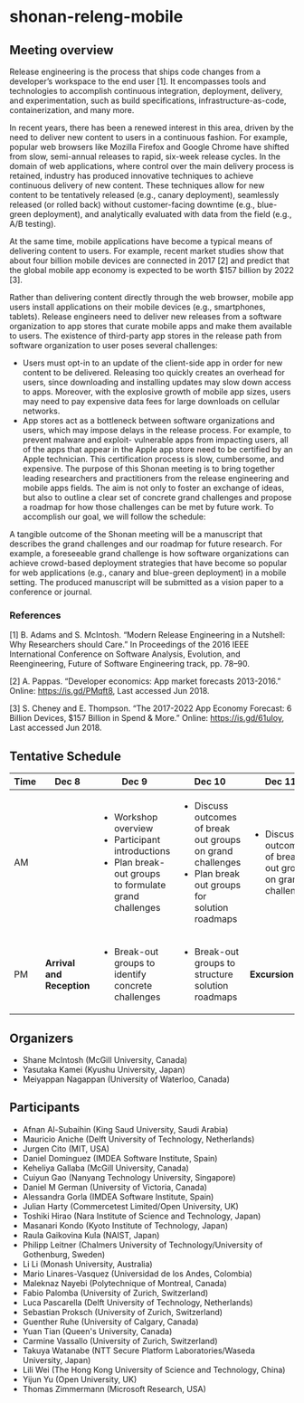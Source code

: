 # shonan-releng-mobile
## Meeting overview 
Release engineering is the process that ships code changes from a developer’s workspace to the end user [1]. It encompasses tools and technologies to accomplish continuous integration, deployment, delivery, and experimentation, such as build specifications, infrastructure-as-code, containerization, and many more.

In recent years, there has been a renewed interest in this area, driven by the need to deliver new content to users in a continuous fashion. For example, popular web browsers like Mozilla Firefox and Google Chrome have shifted from slow, semi-annual releases to rapid, six-week release cycles. In the domain of web applications, where control over the main delivery process is retained, industry has produced innovative techniques to achieve continuous delivery of new content. These techniques allow for new content to be tentatively released (e.g., canary deployment), seamlessly released (or rolled back) without customer-facing downtime (e.g., blue- green deployment), and analytically evaluated with data from the field (e.g., A/B testing).

At the same time, mobile applications have become a typical means of delivering content to users. For example, recent market studies show that about four billion mobile devices are connected in 2017 [2] and predict that the global mobile app economy is expected to be worth $157 billion by 2022 [3].

Rather than delivering content directly through the web browser, mobile app users install applications on their mobile devices (e.g., smartphones, tablets). Release engineers need to deliver new releases from a software organization to app stores that curate mobile apps and make them available to users. The existence of third-party app stores in the release path from software organization to user poses several challenges:

- Users must opt-in to an update of the client-side app in order for new content to be delivered. Releasing too quickly creates an overhead for users, since downloading and installing updates may slow down access to apps. Moreover, with the explosive growth of mobile app sizes, users may need to pay expensive data fees for large downloads on cellular networks.
- App stores act as a bottleneck between software organizations and users, which may impose delays in the release process. For example, to prevent malware and exploit- vulnerable apps from impacting users, all of the apps that appear in the Apple app store need to be certified by an Apple technician. This certification process is slow, cumbersome, and expensive.
The purpose of this Shonan meeting is to bring together leading researchers and practitioners from the release engineering and mobile apps fields. The aim is not only to foster an exchange of ideas, but also to outline a clear set of concrete grand challenges and propose a roadmap for how those challenges can be met by future work. To accomplish our goal, we will follow the schedule:

A tangible outcome of the Shonan meeting will be a manuscript that describes the grand challenges and our roadmap for future research. For example, a foreseeable grand challenge is how software organizations can achieve crowd-based deployment strategies that have become so popular for web applications (e.g., canary and blue-green deployment) in a mobile setting. The produced manuscript will be submitted as a vision paper to a conference or journal.

### References
[1] B. Adams and S. McIntosh. “Modern Release Engineering in a Nutshell: Why Researchers should Care.” In Proceedings of the 2016 IEEE International Conference on Software Analysis, Evolution, and Reengineering, Future of Software Engineering track, pp. 78–90.

[2] A. Pappas. “Developer economics: App market forecasts 2013-2016.” Online:  https://is.gd/PMqft8, Last accessed Jun 2018.

[3] S. Cheney and E. Thompson. “The 2017-2022 App Economy Forecast: 6 Billion Devices, $157 Billion in Spend & More.” Online: https://is.gd/61uIoy, Last accessed Jun 2018.

## Tentative Schedule

| Time   | Dec 8  | Dec 9  | Dec 10 | Dec 11 | Dec 12 |
| ------ | ------ | ------ | ------ | ------ | ------ |
| AM     | | <ul><li>Workshop overview</li><li>Participant introductions</li><li>Plan break-out groups to formulate grand challenges</li></ul> | <ul><li>Discuss outcomes of break out groups on grand challenges</li><li>Plan break out groups for solution roadmaps</li></ul> | <ul><li>Discuss outcomes of break out groups on grand challenges</li></ul> | <ul><li>Finalize roadmap</li><li>Firm up future collaboration plans</li></ul> |
| PM     | **Arrival and Reception** | <ul><li>Break-out groups to identify concrete challenges</li></ul> | <ul><li>Break-out groups to structure solution roadmaps</li></ul> | **Excursion** | **Checkout** |

## Organizers
- Shane McIntosh (McGill University, Canada)
- Yasutaka Kamei (Kyushu University, Japan)
- Meiyappan Nagappan (University of Waterloo, Canada)

## Participants
- Afnan Al-Subaihin (King Saud University, Saudi Arabia)
- Mauricio Aniche (Delft University of Technology, Netherlands)
- Jurgen Cito (MIT, USA)
- Daniel Dominguez (IMDEA Software Institute, Spain)
- Keheliya Gallaba (McGill University, Canada)
- Cuiyun Gao (Nanyang Technology University, Singapore)
- Daniel M German (University of Victoria, Canada)
- Alessandra Gorla (IMDEA Software Institute, Spain)
- Julian Harty (Commercetest Limited/Open University, UK)
- Toshiki Hirao (Nara Institute of Science and Technology, Japan)
- Masanari Kondo (Kyoto Institute of Technology, Japan)
- Raula Gaikovina Kula (NAIST, Japan)
- Philipp Leitner (Chalmers University of Technology/University of Gothenburg, Sweden)
- Li Li (Monash University, Australia)
- Mario Linares-Vasquez (Universidad de los Andes, Colombia)
- Maleknaz Nayebi (Polytechnique of Montreal, Canada)
- Fabio Palomba (University of Zurich, Switzerland)
- Luca Pascarella (Delft University of Technology, Netherlands)
- Sebastian Proksch (University of Zurich, Switzerland)
- Guenther Ruhe (University of Calgary, Canada)
- Yuan Tian (Queen's University, Canada)
- Carmine Vassallo (University of Zurich, Switzerland)
- Takuya Watanabe (NTT Secure Platform Laboratories/Waseda University, Japan)
- Lili Wei (The Hong Kong University of Science and Technology, China)
- Yijun Yu (Open University, UK)
- Thomas Zimmermann (Microsoft Research, USA)
